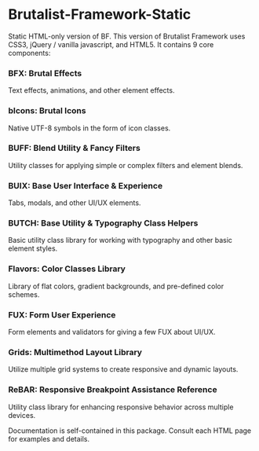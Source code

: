 # Brutalist-Framework-Static
Static HTML-only version of BF. This version of Brutalist Framework uses CSS3, jQuery / vanilla javascript, and HTML5. It contains 9 core components: 

### BFX: **Brutal Effects**
Text effects, animations, and other element effects.

### bIcons: **Brutal Icons**
Native UTF-8 symbols in the form of icon classes.

### BUFF: **Blend Utility & Fancy Filters**
Utility classes for applying simple or complex filters and element blends.

### BUIX: **Base User Interface & Experience**
Tabs, modals, and other UI/UX elements.

### BUTCH: **Base Utility & Typography Class Helpers**
Basic utility class library for working with typography and other basic element styles.

### Flavors: **Color Classes Library**
Library of flat colors, gradient backgrounds, and pre-defined color schemes.

### FUX: **Form User Experience**
Form elements and validators for giving a few FUX about UI/UX.

### Grids: **Multimethod Layout Library**
Utilize multiple grid systems to create responsive and dynamic layouts.

### ReBAR: **Responsive Breakpoint Assistance Reference**
Utility class library for enhancing responsive behavior across multiple devices.

Documentation is self-contained in this package. Consult each HTML page for examples and details.
